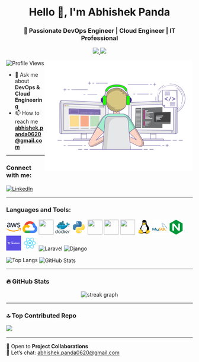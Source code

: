 <h1 align="center">Hello 👋, I'm Abhishek Panda</h1>



<h3 align="center">🚀 Passionate DevOps Engineer | Cloud Engineer | IT Professional</h3>

<p align="center">
  <a href="https://github.com/abhishekpanda0620">
    <img src="https://img.shields.io/github/followers/abhishekpanda0620?label=Follow&style=social" />
  </a>

  <a href="https://www.linkedin.com/in/abhishek-panda1999">
    <img src="https://img.shields.io/badge/LinkedIn-Abhishek%20Panda-blue?logo=linkedin&style=flat-square" />
  </a>
</p>

<img align="right" alt="Coding" width="400" src="https://raw.githubusercontent.com/devSouvik/devSouvik/master/gif3.gif">

<p align="left">
  <img src="https://komarev.com/ghpvc/?username=abhishekpanda0620&label=Profile%20views&color=0e75b6&style=flat" alt="Profile Views" />
</p>

- 💬 Ask me about **DevOps & Cloud Engineering**  
- 📫 How to reach me **abhishek.panda0620@gmail.com**

---

<h3 align="left">Connect with me:</h3>
<p align="left">
  <a href="https://linkedin.com/in/abhishek-panda1999" target="blank"><img align="center" src="https://raw.githubusercontent.com/rahuldkjain/github-profile-readme-generator/master/src/images/icons/Social/linked-in-alt.svg" alt="LinkedIn" height="30" width="40" /></a>
</p>

---

<h3 align="left">Languages and Tools:</h3>
<p align="left">
  <img src="https://raw.githubusercontent.com/devicons/devicon/master/icons/amazonwebservices/amazonwebservices-original-wordmark.svg" width="40" height="40"/>
  <img src="https://raw.githubusercontent.com/github/explore/main/topics/google-cloud/google-cloud.png" alt="Google Cloud" width="40" height="40">  

  <img src="https://www.vectorlogo.zone/logos/gnu_bash/gnu_bash-icon.svg" width="40" height="40"/>
  <img src="https://raw.githubusercontent.com/devicons/devicon/master/icons/docker/docker-original-wordmark.svg" width="40" height="40"/>
  <img src="https://raw.githubusercontent.com/devicons/devicon/master/icons/python/python-original.svg" width="40" height="40"/>
  <img src="https://www.vectorlogo.zone/logos/git-scm/git-scm-icon.svg" width="40" height="40"/>
  <img src="https://www.vectorlogo.zone/logos/jenkins/jenkins-icon.svg" width="40" height="40"/>
  <img src="https://www.vectorlogo.zone/logos/kubernetes/kubernetes-icon.svg" width="40" height="40"/>
  <img src="https://raw.githubusercontent.com/devicons/devicon/master/icons/linux/linux-original.svg" width="40" height="40"/>
  <img src="https://raw.githubusercontent.com/devicons/devicon/master/icons/mysql/mysql-original-wordmark.svg" width="40" height="40"/>
  <img src="https://raw.githubusercontent.com/devicons/devicon/master/icons/nginx/nginx-original.svg" width="40" height="40"/>
  <img src="https://raw.githubusercontent.com/github/explore/main/topics/terraform/terraform.png" alt="Terraform" width="40" height="40">  
  <img src="https://raw.githubusercontent.com/github/explore/main/topics/react/react.png" alt="React" width="40" height="40">  
  <img src="https://cdnlogo.com/logos/l/57/laravel.svg" alt="Laravel" width="40" height="40">
  <img src="https://static.djangoproject.com/img/logos/django-logo-negative.svg" alt="Django" width="40" height="40">
</p>


<p><img align="left" src="https://github-readme-stats.vercel.app/api/top-langs?username=abhishekpanda0620&show_icons=true&locale=en&layout=compact&theme=vue&hide_border=true" alt="Top Langs" /></p>

<p>&nbsp;<img align="center" src="https://github-readme-stats.vercel.app/api?username=abhishekpanda0620&show_icons=true&locale=en&theme=vue&hide_border=true" alt="GitHub Stats" /></p>

---
### 🔥 GitHub Stats

<div align="center">
  <img src="https://streak-stats.demolab.com?user=abhishekpanda0620&locale=en&mode=daily&theme=dark&hide_border=false&border_radius=5&order=3" height="220" alt="streak graph"  />
</div>

---

### 🔝 Top Contributed Repo
![](https://github-contributor-stats.vercel.app/api?username=abhishekpanda0620&limit=5&theme=flat&combine_all_yearly_contributions=true)

---


🤝 Open to **Project Collaborations**    
📧 Let’s chat: [abhishek.panda0620@gmail.com](mailto:abhishek.panda0620@gmail.com)

